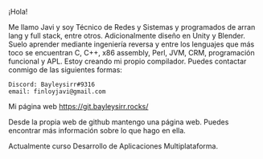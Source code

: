 ¡Hola!

Me llamo Javi y soy Técnico de Redes y Sistemas y programados de arran lang y full stack, entre otros. Adicionalmente diseño en Unity y Blender. Suelo aprender mediante ingeniería reversa y entre los lenguajes que más toco se encuentran C, C++, x86 assembly, Perl, JVM, CRM, programación funcional y APL. Estoy creando mi propio compilador. Puedes contactar conmigo de las siguientes formas:

    Discord: Bayleysirr#9316
    email: finloyjavi@gmail.com

Mi página web
    https://git.bayleysirr.rocks/

Desde la propia web de github mantengo una página web. Puedes encontrar más información sobre lo que hago en ella.

Actualmente curso Desarrollo de Aplicaciones Multiplataforma.
